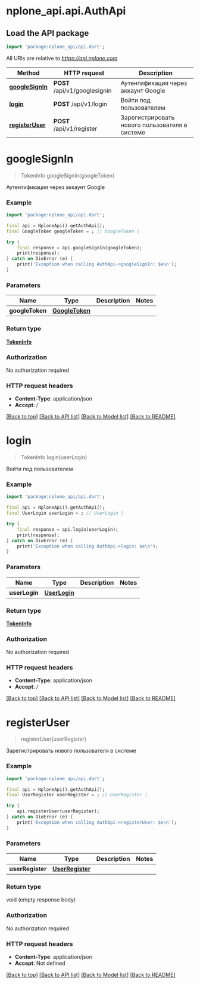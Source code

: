 # nplone_api.api.AuthApi

## Load the API package
```dart
import 'package:nplone_api/api.dart';
```

All URIs are relative to *https://api.nplone.com*

Method | HTTP request | Description
------------- | ------------- | -------------
[**googleSignIn**](AuthApi.md#googlesignin) | **POST** /api/v1/googlesignin | Аутентификация через аккаунт Google
[**login**](AuthApi.md#login) | **POST** /api/v1/login | Войти под пользователем
[**registerUser**](AuthApi.md#registeruser) | **POST** /api/v1/register | Зарегистрировать нового пользователя в системе


# **googleSignIn**
> TokenInfo googleSignIn(googleToken)

Аутентификация через аккаунт Google

### Example
```dart
import 'package:nplone_api/api.dart';

final api = NploneApi().getAuthApi();
final GoogleToken googleToken = ; // GoogleToken | 

try {
    final response = api.googleSignIn(googleToken);
    print(response);
} catch on DioError (e) {
    print('Exception when calling AuthApi->googleSignIn: $e\n');
}
```

### Parameters

Name | Type | Description  | Notes
------------- | ------------- | ------------- | -------------
 **googleToken** | [**GoogleToken**](GoogleToken.md)|  | 

### Return type

[**TokenInfo**](TokenInfo.md)

### Authorization

No authorization required

### HTTP request headers

 - **Content-Type**: application/json
 - **Accept**: */*

[[Back to top]](#) [[Back to API list]](../README.md#documentation-for-api-endpoints) [[Back to Model list]](../README.md#documentation-for-models) [[Back to README]](../README.md)

# **login**
> TokenInfo login(userLogin)

Войти под пользователем

### Example
```dart
import 'package:nplone_api/api.dart';

final api = NploneApi().getAuthApi();
final UserLogin userLogin = ; // UserLogin | 

try {
    final response = api.login(userLogin);
    print(response);
} catch on DioError (e) {
    print('Exception when calling AuthApi->login: $e\n');
}
```

### Parameters

Name | Type | Description  | Notes
------------- | ------------- | ------------- | -------------
 **userLogin** | [**UserLogin**](UserLogin.md)|  | 

### Return type

[**TokenInfo**](TokenInfo.md)

### Authorization

No authorization required

### HTTP request headers

 - **Content-Type**: application/json
 - **Accept**: */*

[[Back to top]](#) [[Back to API list]](../README.md#documentation-for-api-endpoints) [[Back to Model list]](../README.md#documentation-for-models) [[Back to README]](../README.md)

# **registerUser**
> registerUser(userRegister)

Зарегистрировать нового пользователя в системе

### Example
```dart
import 'package:nplone_api/api.dart';

final api = NploneApi().getAuthApi();
final UserRegister userRegister = ; // UserRegister | 

try {
    api.registerUser(userRegister);
} catch on DioError (e) {
    print('Exception when calling AuthApi->registerUser: $e\n');
}
```

### Parameters

Name | Type | Description  | Notes
------------- | ------------- | ------------- | -------------
 **userRegister** | [**UserRegister**](UserRegister.md)|  | 

### Return type

void (empty response body)

### Authorization

No authorization required

### HTTP request headers

 - **Content-Type**: application/json
 - **Accept**: Not defined

[[Back to top]](#) [[Back to API list]](../README.md#documentation-for-api-endpoints) [[Back to Model list]](../README.md#documentation-for-models) [[Back to README]](../README.md)

